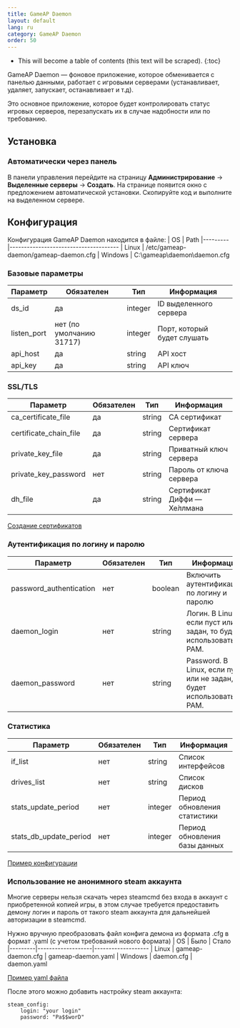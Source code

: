 ```yaml
---
title: GameAP Daemon
layout: default
lang: ru
category: GameAP Daemon
order: 50
---
```


* This will become a table of contents (this text will be scraped).
{:toc}

GameAP Daemon — фоновое приложение, которое обменивается с панелью данными, работает с игровыми серверами
(устанавливает, удаляет, запускает, останавливает и т.д).

Это основное приложение, которое будет контролировать статус игровых серверов, перезапускать их в случае надобности или
по требованию.

## Установка

### Автоматически через панель

В панели управления перейдите на страницу **Администрирование** -> **Выделенные серверы** -> **Создать**.
На странице появится окно с предложением автоматической установки. Скопируйте код и выполните на
выделенном сервере.

## Конфигурация

Конфигурация GameAP Daemon находится в файле:
| OS      | Path
|---------|--------------------------------------
| Linux   | /etc/gameap-daemon/gameap-daemon.cfg
| Windows | C:\gameap\daemon\daemon.cfg

### Базовые параметры

| Параметр                  | Обязателен            | Тип       | Информация
|---------------------------|-----------------------|-----------|------------
| ds_id                     | да                    | integer   | ID выделенного сервера
| listen_port               | нет (по умолчанию 31717) |     integer   | Порт, который будет слушать
| api_host                  | да                    | string    | API хост
| api_key                   | да                    | string    | API ключ


### SSL/TLS

| Параметр                  | Обязателен            | Тип       | Информация
|---------------------------|-----------------------|-----------|------------
| ca_certificate_file   | да                    | string    | CA сертификат
| certificate_chain_file    | да                    | string    | Сертификат сервера
| private_key_file          | да                    | string    | Приватный ключ сервера
| private_key_password      | нет                   | string    | Пароль от ключа сервера
| dh_file                   | да                    | string    | Сертификат Ди́ффи — Хе́ллмана

[Создание сертификатов](https://github.com/gameap/GDaemon2#creating-certificates)

### Аутентификация по логину и паролю

| Параметр                  | Обязателен            | Тип       | Информация
|---------------------------|-----------------------|-----------|------------
| password_authentication   | нет                   | boolean   | Включить аутентификацию по логину и паролю
| daemon_login              | нет                   | string    | Логин. В Linux, если пуст или не задан, то будет использоваться PAM.
| daemon_password           | нет                   | string    | Password. В Linux, если пуст или не задан, то будет использоваться PAM.

### Статистика

| Параметр                  | Обязателен            | Тип       | Информация
|---------------------------|-----------------------|-----------|------------
| if_list                   | нет                   | string    | Список интерфейсов
| drives_list               | нет                   | string    | Список дисков
| stats_update_period       | нет                   | integer   | Период обновления статистики
| stats_db_update_period    | нет                   | integer   | Период обновления базы данных

[Пример конфигурации](https://github.com/gameap/GDaemon2#example-daemoncfg)

### Использование не анонимного steam аккаунта

Многие серверы нельзя скачать через steamcmd без входа в аккаунт с приобретенной копией игры, в этом случае требуется предоставить демону логин и пароль от такого steam аккаунта для дальнейшей авторизации в steamcmd.

Нужно вручную преобразовать файл конфига демона из формата .cfg в формат .yaml (с учетом требований нового формата)
| OS      | Было              | Стало
|---------|-------------------|-------------------
| Linux   | gameap-daemon.cfg | gameap-daemon.yaml
| Windows | daemon.cfg        | daemon.yaml

[Пример yaml файла](https://github.com/gameap/daemon/blob/master/config/gameap-daemon.yaml)

После этого можно добавить настройку steam аккаунта:
```
steam_config:
    login: "your login"
    password: "Pa$$worD"
```

